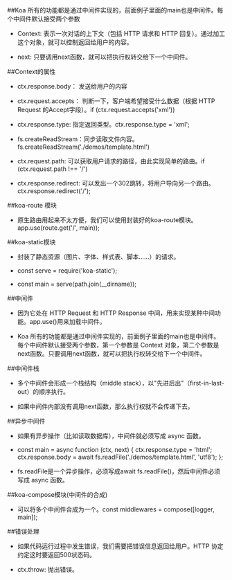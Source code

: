 ##Koa 所有的功能都是通过中间件实现的，前面例子里面的main也是中间件。每个中间件默认接受两个参数

- Context: 表示一次对话的上下文（包括 HTTP 请求和 HTTP 回复）。通过加工这个对象，就可以控制返回给用户的内容。

- next: 只要调用next函数，就可以把执行权转交给下一个中间件。




##Context的属性

- ctx.response.body： 发送给用户的内容

- ctx.request.accepts： 判断一下，客户端希望接受什么数据（根据 HTTP Request 的Accept字段）。if (ctx.request.accepts('xml'))

- ctx.response.type: 指定返回类型。ctx.response.type = 'xml';

- fs.createReadStream：同步读取文件内容。fs.createReadStream('./demos/template.html')

- ctx.request.path: 可以获取用户请求的路径，由此实现简单的路由。if (ctx.request.path !== '/')

- ctx.response.redirect: 可以发出一个302跳转，将用户导向另一个路由。ctx.response.redirect('/');





##koa-route 模块

- 原生路由用起来不太方便，我们可以使用封装好的koa-route模块。app.use(route.get('/', main));




##koa-static模块

- 封装了静态资源（图片、字体、样式表、脚本......）的请求。

- const serve = require('koa-static');

- const main = serve(path.join(__dirname));




##中间件

- 因为它处在 HTTP Request 和 HTTP Response 中间，用来实现某种中间功能。app.use()用来加载中间件。

- Koa 所有的功能都是通过中间件实现的，前面例子里面的main也是中间件。每个中间件默认接受两个参数，第一个参数是 Context 对象，第二个参数是next函数。只要调用next函数，就可以把执行权转交给下一个中间件。




##中间件栈

- 多个中间件会形成一个栈结构（middle stack），以"先进后出"（first-in-last-out）的顺序执行。

- 如果中间件内部没有调用next函数，那么执行权就不会传递下去。




##异步中间件

- 如果有异步操作（比如读取数据库），中间件就必须写成 async 函数。

- const main = async function (ctx, next) {
  ctx.response.type = 'html';
  ctx.response.body = await fs.readFile('./demos/template.html', 'utf8');
};

- fs.readFile是一个异步操作，必须写成await fs.readFile()，然后中间件必须写成 async 函数。






##koa-compose模块(中间件的合成)

- 可以将多个中间件合成为一个。const middlewares = compose([logger, main]);




##错误处理

- 如果代码运行过程中发生错误，我们需要把错误信息返回给用户。HTTP 协定约定这时要返回500状态码。

- ctx.throw: 抛出错误。























